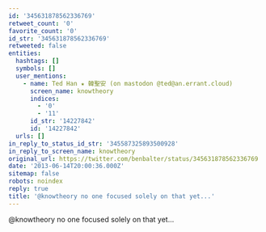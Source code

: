 ```yaml
---
id: '345631878562336769'
retweet_count: '0'
favorite_count: '0'
id_str: '345631878562336769'
retweeted: false
entities:
  hashtags: []
  symbols: []
  user_mentions:
    - name: Ted Han ★ 韓聖安 (on mastodon @ted@an.errant.cloud)
      screen_name: knowtheory
      indices:
        - '0'
        - '11'
      id_str: '14227842'
      id: '14227842'
  urls: []
in_reply_to_status_id_str: '345587325893500928'
in_reply_to_screen_name: knowtheory
original_url: https://twitter.com/benbalter/status/345631878562336769
date: '2013-06-14T20:00:36.000Z'
sitemap: false
robots: noindex
reply: true
title: '@knowtheory no one focused solely on that yet...'
---
```


@knowtheory no one focused solely on that yet...